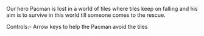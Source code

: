 Our hero Pacman is lost in a world of tiles where tiles keep on falling and his aim is to survive in this world till someone comes to the rescue.

Controls:-
Arrow keys to help the Pacman avoid the tiles